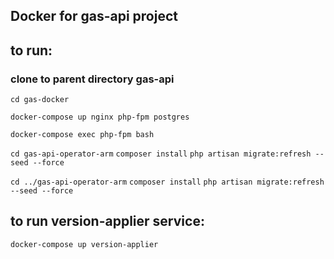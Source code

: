 ## Docker for gas-api project

## to run:
### clone to parent directory gas-api
`cd gas-docker`

`docker-compose up nginx php-fpm postgres`

`docker-compose exec php-fpm bash`

`cd gas-api-operator-arm`
`composer install`
`php artisan migrate:refresh --seed --force`

`cd ../gas-api-operator-arm`
`composer install`
`php artisan migrate:refresh --seed --force`

## to run version-applier service:
`docker-compose up version-applier`
